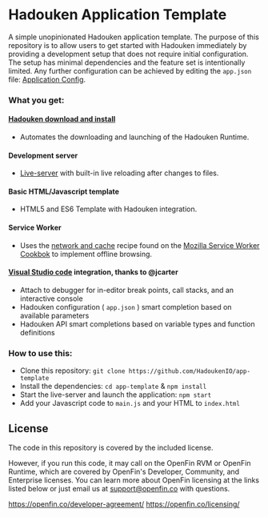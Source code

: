 # Hadouken Application Template

A simple unopinionated Hadouken application template. The purpose of this repository is to allow users to get started with Hadouken immediately by providing a development setup that does not require initial configuration. The setup has minimal dependencies and the feature set is intentionally limited. Any further configuration can be achieved by editing the `app.json` file: [Application Config](https://developers.openfin.co/docs/application-configuration).

### What you get:

#### [Hadouken download and install](https://github.com/hadoukenio/js-adapter)

* Automates the downloading and launching of the Hadouken Runtime.

#### Development server

* [Live-server](https://www.npmjs.com/package/live-server) with built-in live reloading after changes to files.

#### Basic HTML/Javascript template

* HTML5 and ES6 Template with Hadouken integration.

#### Service Worker

* Uses the [network and cache](https://serviceworke.rs/strategy-network-or-cache.html) recipe found on the [Mozilla Service Worker Cookbok](https://serviceworke.rs/) to implement offline browsing.

#### [Visual Studio code](https://code.visualstudio.com/) integration, thanks to @jcarter

* Attach to debugger for in-editor break points, call stacks, and an interactive console
* Hadouken configuration ( `app.json` ) smart completion based on available parameters
* Hadouken API smart completions based on variable types and function definitions

### How to use this:

* Clone this repository: `git clone https://github.com/HadoukenIO/app-template`
* Install the dependencies: `cd app-template` & `npm install`
* Start the live-server and launch the application: `npm start`
* Add your Javascript code to `main.js` and your HTML to `index.html`

## License
The code in this repository is covered by the included license.

However, if you run this code, it may call on the OpenFin RVM or OpenFin Runtime, which are covered by OpenFin's Developer, Community, and Enterprise licenses. You can learn more about OpenFin licensing at the links listed below or just email us at support@openfin.co with questions.

https://openfin.co/developer-agreement/
https://openfin.co/licensing/
